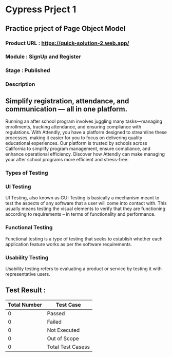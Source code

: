 # Cypress Prject 1 
## Practice prject of Page Object Model 
### Product URL : https://quick-solution-2.web.app/
### Module : SignUp and Register 
### Stage : Published
### Description 
## Simplify registration, attendance, and communication — all in one platform.
Running an after school program involves juggling many tasks—managing enrollments, tracking attendance, and ensuring compliance with regulations. With Attendly, you have a platform designed to streamline these processes, making it easier for you to focus on delivering quality educational experiences. Our platform is trusted by schools across California to simplify program management, ensure compliance, and enhance operational efficiency. Discover how Attendly can make managing your after school programs more efficient and stress-free.

### Types of Testing
### UI Testing
UI Testing, also known as GUI Testing is basically a mechanism meant to test the aspects of any software that a user will come into contact with. This usually means testing the visual elements to verify that they are functioning according to requirements – in terms of functionality and performance. 
### Functional Testing
Functional testing is a type of testing that seeks to establish whether each application feature works as per the software requirements. 
### Usability Testing 
Usability testing refers to evaluating a product or service by testing it with representative users. 

## Test Result :

Total Number | Test Case
------------- | -------------
0 | Passed
0 | Failed
0 | Not Executed
0 | Out of Scope
0 | Total Test Casess
